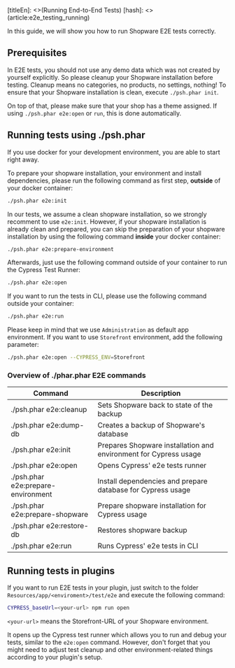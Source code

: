 [titleEn]: <>(Running End-to-End Tests)
[hash]: <>(article:e2e_testing_running)

In this guide, we will show you how to run Shopware E2E tests correctly.

## Prerequisites

In E2E tests, you should not use any demo data which was not created by yourself explicitly. So please cleanup 
your Shopware installation before testing. Cleanup means no categories, no products, no settings, nothing! 
To ensure that your Shopware installation is clean, execute `./psh.phar init`. 

On top of that, please make sure that your shop has a theme assigned. 
If using `./psh.phar e2e:open` or `run`, this is done automatically. 

## Running tests using ./psh.phar

If you use docker for your development environment, you are able to start right away. 

To prepare your shopware installation, your environment and install dependencies, please run the following command as
first step, **outside** of your docker container:
 ```bash
 ./psh.phar e2e:init
 ```

In our tests, we assume a clean shopware installation, so we strongly recomment to use `e2e:init`. However, if your 
shopware installation is already clean and prepared, you can skip the preparation of your shopware installation 
by using the following command **inside** your docker container:
 ```bash
 ./psh.phar e2e:prepare-environment
 ```
 
Afterwards, just use the following command outside of your container to run the Cypress Test Runner:
```bash
./psh.phar e2e:open
```

If you want to run the tests in CLI, please use the following command outside your container:
```bash
./psh.phar e2e:run
```

Please keep in mind that we use `Administration` as default app environment. If you want to use `Storefront` environment,
add the following parameter:
```bash
./psh.phar e2e:open --CYPRESS_ENV=Storefront
```

### Overview of ./phar.phar E2E commands

| Command        | Description           | 
| -------------- |-------------------- | 
| ./psh.phar e2e:cleanup | Sets Shopware back to state of the backup |
| ./psh.phar e2e:dump-db | Creates a backup of Shopware's database |
| ./psh.phar e2e:init | Prepares Shopware installation and environment for Cypress usage |
| ./psh.phar e2e:open | Opens Cypress' e2e tests runner |
| ./psh.phar e2e:prepare-environment | Install dependencies and prepare database for Cypress usage |
| ./psh.phar e2e:prepare-shopware | Prepare shopware installation for Cypress usage |
| ./psh.phar e2e:restore-db | Restores shopware backup |
| ./psh.phar e2e:run | Runs Cypress' e2e tests in CLI |

## Running tests in plugins

If you want to run E2E tests in your plugin, just switch to the folder `Resources/app/<enviroment>/test/e2e` and 
execute the following command:
```bash
CYPRESS_baseUrl=<your-url> npm run open
```

`<your-url>` means the Storefront-URL of your Shopware environment.

It opens up the Cypress test runner which allows you to run and debug your tests, similar to the `e2e:open` command.
However, don't forget that you might need to adjust test cleanup and other environment-related things according
to your plugin's setup. 
